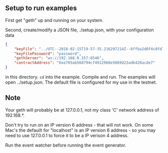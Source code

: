 Setup to run examples
-----------------------------------

First get "geth" up and running on your system.

Second, create/modify a JSON file, ./setup.json, with your configuration data

```json
{
	"keyFile": "../UTC--2018-02-15T19-57-35.216297214Z--6ffba2d0f4c8fd7961f516af43c55fe2d56f6044",
	"keyFilePassword": "password",
	"gethServer": "ws://192.168.0.157:8546",
	"contractAddress": "0xe705ab560794cf4912960e5069d23ad6420acde7"
}
```

in this directory.  `cd` into the example.  Compile and run.  The examples will open ../setup.json.
The default file is configured for my use in the testnet.

Note
------------

Your geth will probably be at 127.0.0.1, not my class 'C' network address of 192.168.*.

Don't try to run on an IP version 6 address - that will not work.  On some Mac's the 
defauilt for "localhost" is an IP version 6 address - so you may need to use 127.0.0.1
to force it to be a IP verison 4 address.

Run the event watcher before running the event generator.

